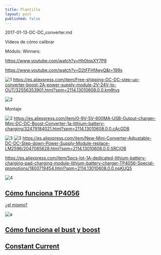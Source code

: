 ```yaml
---
title: Plantilla
layout: post
published: false
---
```

2017-01-13-DC-DC_converter.md

Vídeos de cómo calibrar

Módulo: Winners:

https://www.youtube.com/watch?v=Hh0tqsXY7P8

https://www.youtube.com/watch?v=D2tFFHfAeyQ&t=199s

![1](https://ae01.alicdn.com/kf/HTB1R2JyKVXXXXa5XXXXq6xXFXXXc/223061855/HTB1R2JyKVXXXXa5XXXXq6xXFXXXc.jpg)
https://es.aliexpress.com/item/Free-shipping-DC-DC-step-up-converter-boost-2A-power-supply-module-2V-24V-to-OUT/32556353901.html?spm=2114.13010608.0.0.km9tvs


![2](https://ae01.alicdn.com/kf/HTB1zcaUJFXXXXcOXFXXq6xXFXXXv/201814048/HTB1zcaUJFXXXXcOXFXXq6xXFXXXv.jpg?size=64737&height=600&width=800&hash=579c9efefe983f407aeaefaa7c0dfb6d)

Montaje

![2](https://ae01.alicdn.com/kf/HTB1cGEMMXXXXXXIaXXXq6xXFXXXX/201814048/HTB1cGEMMXXXXXXIaXXXq6xXFXXXX.jpg)
https://es.aliexpress.com/item/0-9V-5V-600MA-USB-Output-charger-Mini-DC-DC-Boost-Converter-1a-lithium-battery-charging/32479184021.html?spm=2114.13010608.0.0.cAcGDB

![3](https://ae01.alicdn.com/kf/HTB1oWwTGXXXXXavXFXXq6xXFXXXk/221861728/HTB1oWwTGXXXXXavXFXXq6xXFXXXk.jpg?size=33704&height=412&width=500&hash=f518d7d51dd709858a32b2a3d5d27388)
![3](https://ae01.alicdn.com/kf/HTB1ICgTGXXXXXaFXFXXq6xXFXXXI/221861728/HTB1ICgTGXXXXXaFXFXXq6xXFXXXI.jpg?size=53175&height=484&width=836&hash=a3ccafd42f0a1bc9ac20b864dc0c10d9)
https://es.aliexpress.com/item/New-Mini-Converter-Adjustable-DC-DC-Step-down-Power-Supply-Module-replace-LM2596/2047085628.html?spm=2114.13010608.0.0.SRCjOB



https://es.aliexpress.com/item/5pcs-lot-1A-dedicated-lithium-battery-charging-pad-charging-module-lithium-battery-charger-TP4056-Special-promotions/1800719454.html?spm=2114.13010608.0.0.npKUQ5

![4](https://ae01.alicdn.com/kf/HTB1Mi60IXXXXXbSXpXXq6xXFXXXA/201814048/HTB1Mi60IXXXXXbSXpXXq6xXFXXXA.jpg?size=42159&height=600&width=800&hash=81d3fe693396c6d31c22b7498eb6d6a5)


## [Cómo funciona TP4056](http://www.instructables.com/id/ESP8266-Li-Ion-Battery-rechargeable-battery-power-/)

[¿el mismo?](http://www.esp8266-projects.com/2015/03/mailbag-arrival-new-battery-solution.html)

![a](https://cdn.instructables.com/FDA/38GT/I8BGIASB/FDA38GTI8BGIASB.MEDIUM.jpg?width=614)


## [Cómo funciona el bust y boost](http://electronics.stackexchange.com/questions/206023/is-it-safe-to-use-esp8266-with-3-7v)


## [Constant Current](http://www.hwelectrons.com/?q=node/5)
